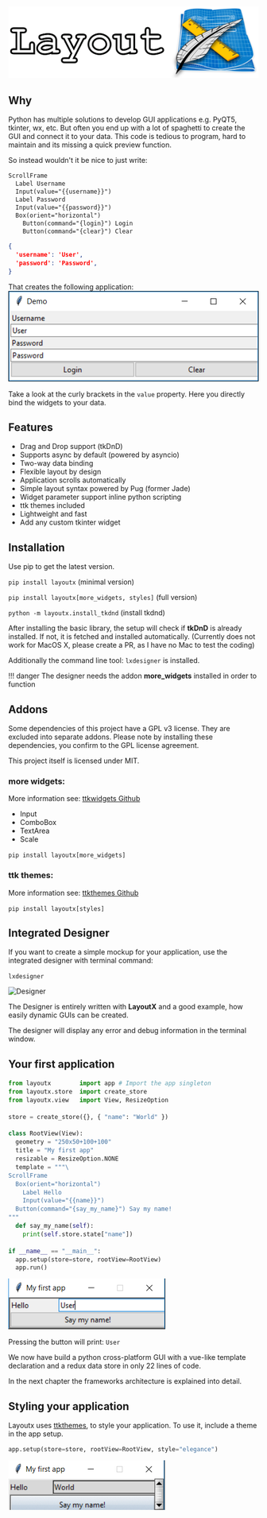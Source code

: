 ![Banner](img/Banner_no_bg.png)

## Why
Python has multiple solutions to develop GUI applications e.g. PyQT5, tkinter, wx, etc.
But often you end up with a lot of spaghetti to create the GUI and connect it to your data.
This code is tedious to program, hard to maintain and its missing a quick preview function.

So instead wouldn't it be nice to just write:

``` pug tab="Layout"
ScrollFrame
  Label Username
  Input(value="{{username}}")
  Label Password
  Input(value="{{password}}")
  Box(orient="horizontal")
    Button(command="{login}") Login
    Button(command="{clear}") Clear
```

``` json tab="Data"
{
  'username': 'User',
  'password': 'Password',
}
```

That creates the following application:
![Demo App](img/index/example-gui.png)

Take a look at the curly brackets in the `value` property. Here you directly bind the widgets to your data.

## Features
- Drag and Drop support (tkDnD)
- Supports async by default (powered by asyncio)
- Two-way data binding
- Flexible layout by design
- Application scrolls automatically
- Simple layout syntax powered by Pug (former Jade)
- Widget parameter support inline python scripting
- ttk themes included
- Lightweight and fast
- Add any custom tkinter widget

## Installation
Use pip to get the latest version.

```pip install layoutx``` (minimal version)

```pip install layoutx[more_widgets, styles]``` (full version)

```python -m layoutx.install_tkdnd``` (install tkdnd)

After installing the basic library, the setup will check if **tkDnD** is already installed. If not, it is fetched and installed automatically. (Currently does not work for MacOS X, please create a PR, as I have no Mac to test the coding)

Additionally the command line tool: `lxdesigner` is installed.

!!! danger
    The designer needs the addon **more_widgets** installed in order to function

## Addons
Some dependencies of this project have a GPL v3 license. They are excluded into separate addons.
Please note by installing these dependencies, you confirm to the GPL license agreement.

This project itself is licensed under MIT.

### more widgets:
More information see: [ttkwidgets Github](https://github.com/TkinterEP/ttkwidgets/)

 - Input
 - ComboBox
 - TextArea
 - Scale

```pip install layoutx[more_widgets]```

### ttk themes:
More information see: [ttkthemes Github](https://github.com/TkinterEP/ttkthemes)

```pip install layoutx[styles]```

## Integrated Designer
If you want to create a simple mockup for your application, use the integrated designer with terminal command:

```lxdesigner```

![Designer](img/index/designer.png)

The Designer is entirely written with **LayoutX** and a good example, how easily dynamic GUIs can be created. 

The designer will display any error and debug information in the terminal window.

## Your first application

``` python
from layoutx        import app # Import the app singleton
from layoutx.store  import create_store
from layoutx.view   import View, ResizeOption

store = create_store({}, { "name": "World" })

class RootView(View):
  geometry = "250x50+100+100"
  title = "My first app"
  resizable = ResizeOption.NONE
  template = """\
ScrollFrame
  Box(orient="horizontal")
    Label Hello
    Input(value="{{name}}")
  Button(command="{say_my_name}") Say my name!
"""
  def say_my_name(self):
    print(self.store.state["name"])

if __name__ == "__main__":
  app.setup(store=store, rootView=RootView)
  app.run()
```

![Getting Started](img/index/getting-started.png)

Pressing the button will print: `User`

We now have build a python cross-platform GUI with a vue-like template declaration and a redux data store in only 22 lines of code. 

In the next chapter the frameworks architecture is explained into detail.

## Styling your application

Layoutx uses [ttkthemes](https://ttkthemes.readthedocs.io/en/latest/), to style your application.
To use it, include a theme in the app setup.

```python
app.setup(store=store, rootView=RootView, style="elegance")
```

![Getting Started Theme](img/index/getting-started-theme.png)